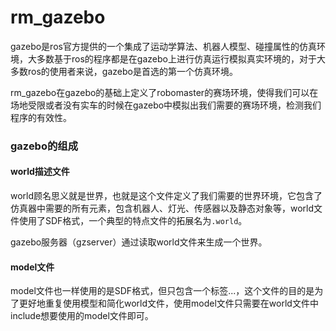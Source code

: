 # rm_gazebo

gazebo是ros官方提供的一个集成了运动学算法、机器人模型、碰撞属性的仿真环境，大多数基于ros的程序都是在gazebo上进行仿真运行模拟真实环境的，对于大多数ros的使用者来说，gazebo是首选的第一个仿真环境。

rm_gazebo在gazebo的基础上定义了robomaster的赛场环境，使得我们可以在场地受限或者没有实车的时候在gazebo中模拟出我们需要的赛场环境，检测我们程序的有效性。

### gazebo的组成

#### world描述文件

world顾名思义就是世界，也就是这个文件定义了我们需要的世界环境，它包含了仿真器中需要的所有元素，包含机器人、灯光、传感器以及静态对象等，world文件使用了SDF格式，一个典型的特点文件的拓展名为`.world`。

gazebo服务器（gzserver）通过读取world文件来生成一个世界。

#### model文件

model文件也一样使用的是SDF格式，但只包含一个标签<model>...</model>，这个文件的目的是为了更好地重复使用模型和简化world文件，使用model文件只需要在world文件中include想要使用的model文件即可。

